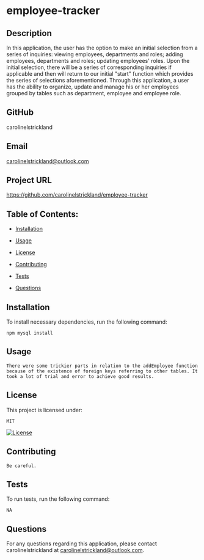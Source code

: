 # employee-tracker
 
  ## Description

  In this application, the user has the option to make an initial selection from a series of inquiries: viewing employees, departments and roles; adding employees, departments and roles; updating employees' roles. Upon the initial selection, there will be a series of corresponding inquiries if applicable and then will return to our initial "start" function which provides the series of selections aforementioned. Through this application, a user has the ability to organize, update and manage his or her employees grouped by tables such as department, employee and employee role.

  ## GitHub

  carolinelstrickland

  ## Email

  carolinelstrickland@outlook.com

  ## Project URL

  https://github.com/carolinelstrickland/employee-tracker


  ## Table of Contents:

  * [Installation](#installation)

  * [Usage](#usage)

  * [License](#license)

  * [Contributing](#contributing)

  * [Tests](#tests)

  * [Questions](#questions)
 
  ## Installation

  To install necessary dependencies, run the following command:
  ```
  npm mysql install
  ```

  ## Usage

  ```
  There were some trickier parts in relation to the addEmployee function because of the existence of foreign keys referring to other tables. It took a lot of trial and error to achieve good results.
  ```

  ## License

  This project is licensed under:

  ```  
  MIT
  ```
    
  [![License](https://img.shields.io/badge/License-MIT-yellow.svg)](https://opensource.org/licenses/MIT)

  ## Contributing

  ```
  Be careful.
  ```

  ## Tests

  To run tests, run the following command:
  ```
  NA
  ```
  
  ## Questions

  For any questions regarding this application, please contact carolinelstrickland at carolinelstrickland@outlook.com.

  